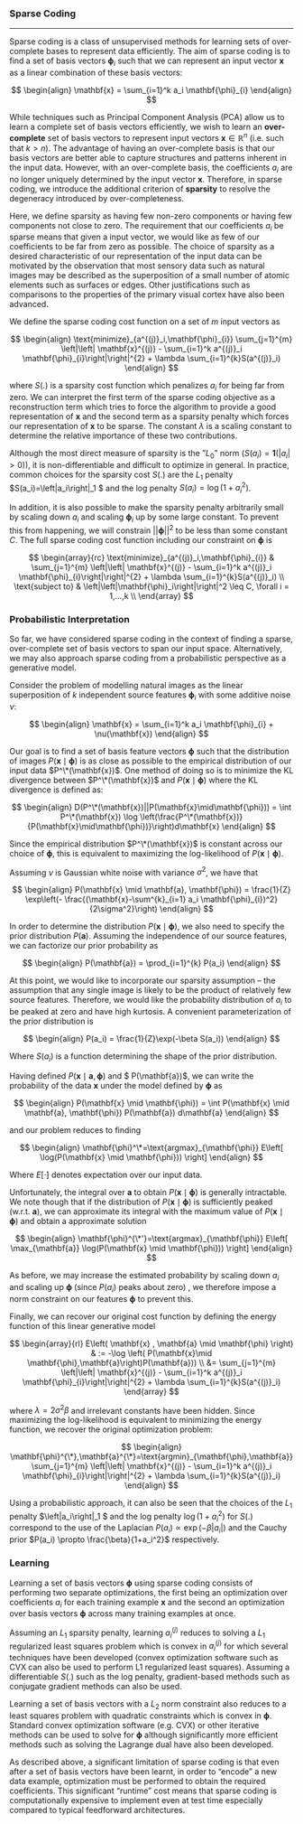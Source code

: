 

### Sparse Coding

---

Sparse coding is a class of unsupervised methods for learning sets of over-complete bases to represent data efficiently. The aim of sparse coding is to find a set of basis vectors $\mathbf{\phi}_i$ such that we can represent an input vector $\mathbf{x}$ as a linear combination of these basis vectors:

$$
\begin{align}
\mathbf{x} = \sum_{i=1}^k a_i \mathbf{\phi}_{i} 
\end{align}
$$

While techniques such as Principal Component Analysis (PCA) allow us to learn a complete set of basis vectors efficiently, we wish to learn an **over-complete** set of basis vectors to represent input vectors $\mathbf{x}\in\mathbb{R}^n$ (i.e. such that $k > n$). The advantage of having an over-complete basis is that our basis vectors are better able to capture structures and patterns inherent in the input data. However, with an over-complete basis, the coefficients $a_i$ are no longer uniquely determined by the input vector $\mathbf{x}$. Therefore, in sparse coding, we introduce the additional criterion of **sparsity** to resolve the degeneracy introduced by over-completeness.

Here, we define sparsity as having few non-zero components or having few components not close to zero. The requirement that our coefficients $a_i$ be sparse means that given a input vector, we would like as few of our coefficients to be far from zero as possible. The choice of sparsity as a desired characteristic of our representation of the input data can be motivated by the observation that most sensory data such as natural images may be described as the superposition of a small number of atomic elements such as surfaces or edges. Other justifications such as comparisons to the properties of the primary visual cortex have also been advanced.

We define the sparse coding cost function on a set of $m$ input vectors as

$$
\begin{align}
\text{minimize}_{a^{(j)}_i,\mathbf{\phi}_{i}} \sum_{j=1}^{m} \left|\left| \mathbf{x}^{(j)} - \sum_{i=1}^k a^{(j)}_i \mathbf{\phi}_{i}\right|\right|^{2} + \lambda \sum_{i=1}^{k}S(a^{(j)}_i)
\end{align}
$$

where $S(.)$ is a sparsity cost function which penalizes $a_i$ for being far from zero. We can interpret the first term of the sparse coding objective as a reconstruction term which tries to force the algorithm to provide a good representation of $\mathbf{x}$ and the second term as a sparsity penalty which forces our representation of $\mathbf{x}$ to be sparse. The constant $\lambda$ is a scaling constant to determine the relative importance of these two contributions.

Although the most direct measure of sparsity is the ”$L_0$” norm ($S(a_i) = \mathbf{1}(|a_i|>0)$), it is non-differentiable and difficult to optimize in general. In practice, common choices for the sparsity cost $S(.)$ are the $L_1$ penalty $S(a_i)=\left|a_i\right|_1 $ and the log penalty $S(a_i)=\log(1+a_i^2)$.

In addition, it is also possible to make the sparsity penalty arbitrarily small by scaling down $a_i$ and scaling $\mathbf{\phi}_i$ up by some large constant. To prevent this from happening, we will constrain $\left|\left|\mathbf{\phi}\right|\right|^2$ to be less than some constant $C$. The full sparse coding cost function including our constraint on $\mathbf{\phi}$ is

$$
\begin{array}{rc}
\text{minimize}_{a^{(j)}_i,\mathbf{\phi}_{i}} & \sum_{j=1}^{m} \left|\left| \mathbf{x}^{(j)} - \sum_{i=1}^k a^{(j)}_i \mathbf{\phi}_{i}\right|\right|^{2} + \lambda \sum_{i=1}^{k}S(a^{(j)}_i) 
\\
\text{subject to} & \left|\left|\mathbf{\phi}_i\right|\right|^2 \leq C, \forall i = 1,...,k 
\\
\end{array}
$$

### Probabilistic Interpretation

So far, we have considered sparse coding in the context of finding a sparse, over-complete set of basis vectors to span our input space. Alternatively, we may also approach sparse coding from a probabilistic perspective as a generative model.

Consider the problem of modelling natural images as the linear superposition of $k$ independent source features $\mathbf{\phi}_i$ with some additive noise $\nu$:

$$
\begin{align}
\mathbf{x} = \sum_{i=1}^k a_i \mathbf{\phi}_{i} + \nu(\mathbf{x})
\end{align}
$$

Our goal is to find a set of basis feature vectors $\mathbf{\phi}$ such that the distribution of images $P(\mathbf{x}\mid\mathbf{\phi})$ is as close as possible to the empirical distribution of our input data $P^\*(\mathbf{x})$. One method of doing so is to minimize the KL divergence between $P^\*(\mathbf{x})$ and $P(\mathbf{x}\mid\mathbf{\phi})$ where the KL divergence is defined as:

$$
\begin{align}
D(P^\*(\mathbf{x})||P(\mathbf{x}\mid\mathbf{\phi})) = \int P^\*(\mathbf{x}) \log \left(\frac{P^\*(\mathbf{x})}{P(\mathbf{x}\mid\mathbf{\phi})}\right)d\mathbf{x}
\end{align}
$$

Since the empirical distribution $P^\*(\mathbf{x})$ is constant across our choice of $\mathbf{\phi}$, this is equivalent to maximizing the log-likelihood of $P(\mathbf{x}\mid\mathbf{\phi})$.

Assuming $\nu$ is Gaussian white noise with variance $\sigma^2$, we have that

$$
\begin{align}
P(\mathbf{x} \mid \mathbf{a}, \mathbf{\phi}) = \frac{1}{Z} \exp\left(- \frac{(\mathbf{x}-\sum^{k}_{i=1} a_i \mathbf{\phi}_{i})^2}{2\sigma^2}\right)
\end{align}
$$

In order to determine the distribution $P(\mathbf{x}\mid\mathbf{\phi})$, we also need to specify the prior distribution $P(\mathbf{a})$. Assuming the independence of our source features, we can factorize our prior probability as

$$
\begin{align}
P(\mathbf{a}) = \prod_{i=1}^{k} P(a_i)
\end{align}
$$

At this point, we would like to incorporate our sparsity assumption – the assumption that any single image is likely to be the product of relatively few source features. Therefore, we would like the probability distribution of $a_i$ to be peaked at zero and have high kurtosis. A convenient parameterization of the prior distribution is

$$
\begin{align}
P(a_i) = \frac{1}{Z}\exp(-\beta S(a_i))
\end{align}
$$

Where $S(a_i)$ is a function determining the shape of the prior distribution.

Having defined $P(\mathbf{x} \mid \mathbf{a}, \mathbf{\phi})$ and $ P(\mathbf{a})$, we can write the probability of the data $\mathbf{x}$ under the model defined by $\mathbf{\phi}$ as

$$
\begin{align}
P(\mathbf{x} \mid \mathbf{\phi}) = \int P(\mathbf{x} \mid \mathbf{a}, \mathbf{\phi}) P(\mathbf{a}) d\mathbf{a}
\end{align}
$$

and our problem reduces to finding

$$
\begin{align}
\mathbf{\phi}^\*=\text{argmax}_{\mathbf{\phi}} E\left[ \log(P(\mathbf{x} \mid \mathbf{\phi})) \right]
\end{align}
$$

Where $E\left[ \cdot \right]$ denotes expectation over our input data.

Unfortunately, the integral over $\mathbf{a}$ to obtain $P(\mathbf{x} \mid \mathbf{\phi})$ is generally intractable. We note though that if the distribution of $P(\mathbf{x} \mid \mathbf{\phi})$ is sufficiently peaked (w.r.t. $\mathbf{a}$), we can approximate its integral with the maximum value of $P(\mathbf{x} \mid \mathbf{\phi})$ and obtain a approximate solution

$$
\begin{align}
\mathbf{\phi}^{\*'}=\text{argmax}_{\mathbf{\phi}} E\left[ \max_{\mathbf{a}} \log(P(\mathbf{x} \mid \mathbf{\phi})) \right]
\end{align}
$$

As before, we may increase the estimated probability by scaling down $a_i$ and scaling up $\mathbf{\phi}$ (since $P(a_i)$ peaks about zero) , we therefore impose a norm constraint on our features $\mathbf{\phi}$ to prevent this.

Finally, we can recover our original cost function by defining the energy function of this linear generative model

$$
\begin{array}{rl}
E\left( \mathbf{x} , \mathbf{a} \mid \mathbf{\phi} \right) & := -\log \left( P(\mathbf{x}\mid \mathbf{\phi},\mathbf{a}\right)P(\mathbf{a})) \\
&= \sum_{j=1}^{m} \left|\left| \mathbf{x}^{(j)} - \sum_{i=1}^k a^{(j)}_i \mathbf{\phi}_{i}\right|\right|^{2} + \lambda \sum_{i=1}^{k}S(a^{(j)}_i)
\end{array}
$$

where $\lambda = 2\sigma^2\beta$ and irrelevant constants have been hidden. Since maximizing the log-likelihood is equivalent to minimizing the energy function, we recover the original optimization problem:

$$
\begin{align}
\mathbf{\phi}^{\*},\mathbf{a}^{\*}=\text{argmin}_{\mathbf{\phi},\mathbf{a}} \sum_{j=1}^{m} \left|\left| \mathbf{x}^{(j)} - \sum_{i=1}^k a^{(j)}_i \mathbf{\phi}_{i}\right|\right|^{2} + \lambda \sum_{i=1}^{k}S(a^{(j)}_i)
\end{align}
$$

Using a probabilistic approach, it can also be seen that the choices of the $L_1$ penalty $\left|a_i\right|_1 $ and the log penalty $\log(1+a_i^2)$ for $S(.)$ correspond to the use of the Laplacian $P(a_i) \propto \exp\left(-\beta|a_i|\right)$ and the Cauchy prior $P(a_i) \propto \frac{\beta}{1+a_i^2}$ respectively.

### Learning

Learning a set of basis vectors $\mathbf{\phi}$ using sparse coding consists of performing two separate optimizations, the first being an optimization over coefficients $a_i$ for each training example $\mathbf{x}$ and the second an optimization over basis vectors $\mathbf{\phi}$ across many training examples at once.

Assuming an $L_1$ sparsity penalty, learning $a^{(j)}_i$ reduces to solving a $L_1$ regularized least squares problem which is convex in $a^{(j)}_i$ for which several techniques have been developed (convex optimization software such as CVX can also be used to perform L1 regularized least squares). Assuming a differentiable $S(.)$ such as the log penalty, gradient-based methods such as conjugate gradient methods can also be used.

Learning a set of basis vectors with a $L_2$ norm constraint also reduces to a least squares problem with quadratic constraints which is convex in $\mathbf{\phi}$. Standard convex optimization software (e.g. CVX) or other iterative methods can be used to solve for $\mathbf{\phi}$ although significantly more efficient methods such as solving the Lagrange dual have also been developed.

As described above, a significant limitation of sparse coding is that even after a set of basis vectors have been learnt, in order to “encode” a new data example, optimization must be performed to obtain the required coefficients. This significant “runtime” cost means that sparse coding is computationally expensive to implement even at test time especially compared to typical feedforward architectures.
